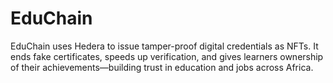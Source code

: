 # EduChain
EduChain uses Hedera to issue tamper-proof digital credentials as NFTs. It ends fake certificates, speeds up verification, and gives learners ownership of their achievements—building trust in education and jobs across Africa.
